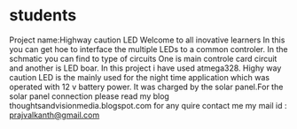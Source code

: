 # students
Project name:Highway caution LED
Welcome to all inovative learners In this you can get hoe to interface the multiple LEDs to a common controler.
In the schmatic you can find to type of circuits One is main controle card circuit and another is LED boar.
In this project i have used atmega328.
Highy way caution LED is the mainly used for the night time application which was operated with 12 v battery power. It was charged by the solar panel.For the solar panel connection please read my blog thoughtsandvisionmedia.blogspot.com
for any quire contact me my mail id : prajvalkanth@gmail.com
